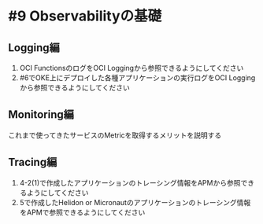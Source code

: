 # #9 Observabilityの基礎

## Logging編
1. OCI FunctionsのログをOCI Loggingから参照できるようにしてください
2. #6でOKE上にデプロイした各種アプリケーションの実行ログをOCI Loggingから参照できるようにしてください

## Monitoring編
これまで使ってきたサービスのMetricを取得するメリットを説明する

## Tracing編
1. 4-2(1)で作成したアプリケーションのトレーシング情報をAPMから参照できるようにしてください
2. 5で作成したHelidon or Micronautのアプリケーションのトレーシング情報をAPMで参照できるようにしてください

